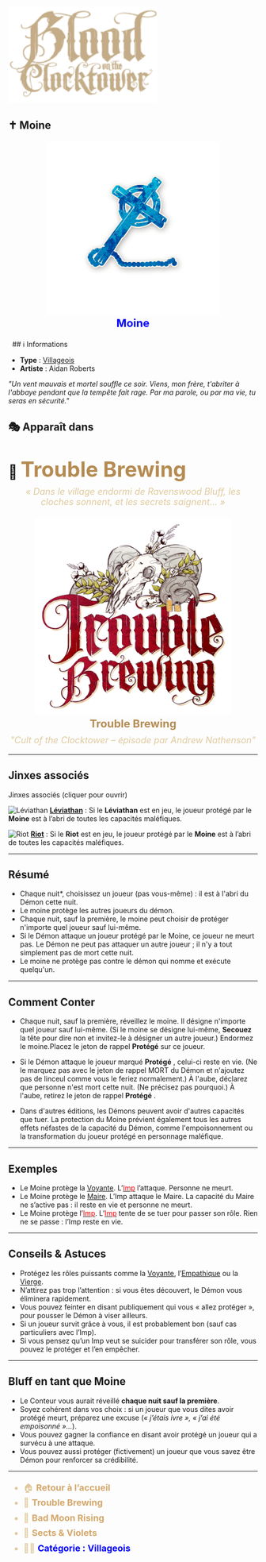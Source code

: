 
<p align="left">
  <a href="/botc-fr-bambi/">
    <img src="../images/logo.png" alt="Accueil BotC FR" width="300">
  </a>
</p>

## ✝️ Moine

<!-- 🧩 Image centrée cliquable avec nom centré en dessous -->
<div style="text-align:center; margin: 20px 0;">
  <a href="./moine.html" style="text-decoration:none;">
    <img src="../images/Icon_monk.png" alt="Moine" width="350" style="border-radius:8px;">
    <br>
    <span style="color:blue; font-weight:bold; font-size:22px;">Moine</span>
  </a>
</div>
 
## ℹ️ Informations  

- **Type** : [Villageois](../villageois.md)
- **Artiste** : Aidan Roberts  

*"Un vent mauvais et mortel souffle ce soir. Viens, mon frère, t'abriter à l'abbaye pendant que la tempête fait rage. Par ma parole, ou par ma vie, tu seras en sécurité."*

## 🎭 Apparaît dans  

# 🍺 <span style="color:#b58b52; font-weight:bold; font-size:42px;">Trouble Brewing</span>

<p style="text-align:center; color:#e0c99d; font-style:italic; font-size:18px; margin-top:-10px;">
  « Dans le village endormi de Ravenswood Bluff, les cloches sonnent, et les secrets saignent… »
</p>

<div style="text-align:center; margin: 20px 0;">
  <a href="../trouble_brewing.html" style="text-decoration:none;">
    <img src="../images/Logo_trouble_brewing.png" alt= "Trouble Brewing" width="400" style="border-radius:12px;">
    <br>
    <span style="color:#b58b52; font-weight:bold; font-size:22px;">Trouble Brewing</span>
  </a>
</div>


<p style="text-align:center; color:#e0c99d; font-style:italic; font-size:18px; margin-top:-10px;">
"Cult of the Clocktower – épisode par Andrew Nathenson"
</p>

---
## Jinxes associés  
  <summary>Jinxes associés (cliquer pour ouvrir)</summary>
  <p>
    <img src="/botc-fr-bambi/images/Icon_leviathan-1.png" width="20" alt="Léviathan">
    <a href="/botc-fr-bambi/roles_experimentaux/leviathan.html"><strong>Léviathan</strong></a> :
    Si le <strong>Léviathan</strong> est en jeu, le joueur protégé par le <strong>Moine</strong>
    est à l’abri de toutes les capacités maléfiques.
  </p>
  
  <p>
    <img src="/botc-fr-bambi/images/Icon_riot.png" width="20" alt="Riot">
    <a href="/botc-fr-bambi/roles_experimentaux/riot.html"><strong>Riot</strong></a> :
    Si le <strong>Riot</strong> est en jeu, le joueur protégé par le <strong>Moine</strong>
    est à l’abri de toutes les capacités maléfiques.
  </p>


---

## Résumé

- Chaque nuit*, choisissez un joueur (pas vous-même) : il est à l'abri du Démon cette nuit. 
- Le moine protège les autres joueurs du démon.
- Chaque nuit, sauf la première, le moine peut choisir de protéger n'importe quel joueur sauf lui-même.
- Si le Démon attaque un joueur protégé par le Moine, ce joueur ne meurt pas. Le Démon ne peut pas attaquer un autre joueur ; il n'y a tout simplement pas de mort cette nuit.
- Le moine ne protège pas contre le démon qui nomme et exécute quelqu'un.

---

## Comment Conter
- Chaque nuit, sauf la première, réveillez le moine. Il désigne n'importe quel joueur sauf lui-même. (Si le moine se désigne lui-même, **Secouez** la tête pour dire non et invitez-le à désigner un autre joueur.) Endormez le moine.Placez le jeton de rappel **Protégé** sur ce joueur.

- Si le Démon attaque le joueur marqué  **Protégé** , celui-ci reste en vie. (Ne le marquez pas avec le jeton de rappel MORT du Démon et n'ajoutez pas de linceul comme vous le feriez normalement.) À l'aube, déclarez que personne n'est mort cette nuit. (Ne précisez pas pourquoi.)
À l'aube, retirez le jeton de rappel **Protégé** .

- Dans d'autres éditions, les Démons peuvent avoir d'autres capacités que tuer. La protection du Moine prévient également tous les autres effets néfastes de la capacité du Démon, comme l'empoisonnement ou la transformation du joueur protégé en personnage maléfique.
---

## Exemples
- Le Moine protège la [Voyante](voyante.md). L’[<span style="color:red">Imp</span>](imp.md)   l’attaque. Personne ne meurt.  
- Le Moine protège le [Maire](maire.md). L’Imp attaque le Maire. La capacité du Maire ne s’active pas : il reste en vie et personne ne meurt.  
- Le Moine protège l’[<span style="color:red">Imp</span>](imp.md). L’[<span style="color:red">Imp</span>](imp.md) tente de se tuer pour passer son rôle. Rien ne se passe : l’Imp reste en vie.  

---

## Conseils & Astuces
- Protégez les rôles puissants comme la [Voyante](voyante.md), l’[Empathique](empathique.md) ou la [Vierge](vierge.md).  
- N’attirez pas trop l’attention : si vous êtes découvert, le Démon vous éliminera rapidement.  
- Vous pouvez feinter en disant publiquement qui vous « allez protéger », pour pousser le Démon à viser ailleurs.  
- Si un joueur survit grâce à vous, il est probablement bon (sauf cas particuliers avec l’Imp).  
- Si vous pensez qu’un Imp veut se suicider pour transférer son rôle, vous pouvez le protéger et l’en empêcher.  

---

## Bluff en tant que Moine
- Le Conteur vous aurait réveillé **chaque nuit sauf la première**.  
- Soyez cohérent dans vos choix : si un joueur que vous dites avoir protégé meurt, préparez une excuse (*« j’étais ivre », « j’ai été empoisonné »…*).  
- Vous pouvez gagner la confiance en disant avoir protégé un joueur qui a survécu à une attaque.  
- Vous pouvez aussi protéger (fictivement) un joueur que vous savez être Démon pour renforcer sa crédibilité.  

---

<ul style="color:#e0c99d; font-size:18px; line-height:1.7;">
  <li>🏠 <a href="/botc-fr-bambi/" style="color:#d4a76a; font-weight:bold; text-decoration:none;">Retour à l’accueil</a></li>
  <li>🍺 <a href="../trouble_brewing.html" style="color:#d4a76a; font-weight:bold; text-decoration:none;">Trouble Brewing</a></li>
  <li>🌛 <a href="../bmr.html" style="color:#d4a76a; font-weight:bold; text-decoration:none;">Bad Moon Rising</a></li>
  <li>🌸 <a href="../sv.html" style="color:#d4a76a; font-weight:bold; text-decoration:none;">Sects & Violets</a></li>
  <li>🧑‍🌾 <a href="../villageois.html" style="color:blue; font-weight:bold; text-decoration:none;">Catégorie : Villageois</a></li>
</ul>
